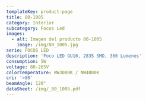 ```yaml
---
templateKey: product-page
title: 80-1005
category: Interior
subcategory: Focos Led
images:
  - alt: Imagen del producto 80-1005
    image: /img/80_1005.jpg
serie: FOCOS LED
description: 'Foco LED GU10, 2835 SMD, 360 Lumenes'
consumption: 5W
voltage: 80-265V
colorTemperature: WW3000K / NW4000K
cri: '>80'
beamAngle: 120°
dataSheet: /img/_80_1005.pdf
---
```


